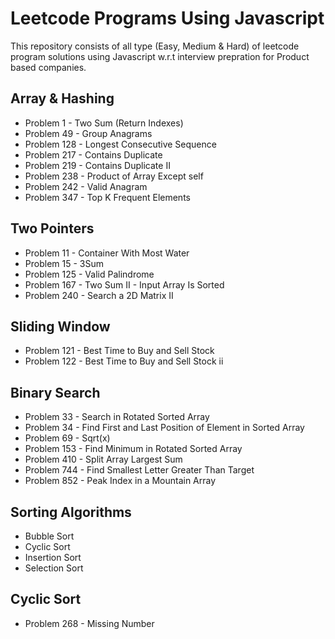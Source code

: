 # Leetcode Programs Using Javascript

This repository consists of all type (Easy, Medium & Hard) of leetcode program solutions using Javascript w.r.t interview prepration for Product based companies.

## Array & Hashing
- Problem 1 - Two Sum (Return Indexes)
- Problem 49 - Group Anagrams
- Problem 128 - Longest Consecutive Sequence
- Problem 217 - Contains Duplicate
- Problem 219 - Contains Duplicate II
- Problem 238 - Product of Array Except self
- Problem 242 - Valid Anagram
- Problem 347 - Top K Frequent Elements

## Two Pointers
- Problem 11 - Container With Most Water
- Problem 15 - 3Sum
- Problem 125 - Valid Palindrome
- Problem 167 - Two Sum II - Input Array Is Sorted
- Problem 240 - Search a 2D Matrix II

## Sliding Window
- Problem 121 - Best Time to Buy and Sell Stock
- Problem 122 - Best Time to Buy and Sell Stock ii

## Binary Search
- Problem 33 - Search in Rotated Sorted Array
- Problem 34 - Find First and Last Position of Element in Sorted Array
- Problem 69 - Sqrt(x)
- Problem 153 - Find Minimum in Rotated Sorted Array
- Problem 410 - Split Array Largest Sum
- Problem 744 - Find Smallest Letter Greater Than Target
- Problem 852 - Peak Index in a Mountain Array

## Sorting Algorithms
- Bubble Sort
- Cyclic Sort
- Insertion Sort
- Selection Sort

## Cyclic Sort
- Problem 268 - Missing Number